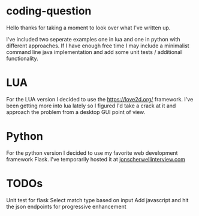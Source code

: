# coding-question
Hello thanks for taking a moment to look over what I've written up.

I've included two seperate examples one in lua and one in python with different approaches.
If I have enough free time I may include a minimalist command line java implementation and add some unit tests / additional functionality.

# LUA
For the LUA version I decided to use the https://love2d.org/ framework. 
I've been getting more into lua lately so I figured I'd take a crack at it and approach the problem from a desktop GUI point of view.

# Python
For the python version I decided to use my favorite web development framework Flask. 
I've temporarily hosted it at [jonscherwellinterview.com](http://www.jonscherwellinterview.com)

# TODOs
Unit test for flask
Select match type based on input
Add javascript and hit the json endpoints for progressive enhancement

